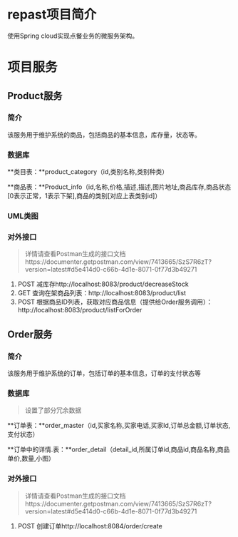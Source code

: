 # repast项目简介

使用Spring cloud实现点餐业务的微服务架构。

# 项目服务

## Product服务

### 简介

该服务用于维护系统的商品，包括商品的基本信息，库存量，状态等。

### 数据库

**类目表：**product_category（id,类别名称,类别种类）

**商品表：**Product_info（id,名称,价格,描述,描述,图片地址,商品库存,商品状态[0表示正常，1表示下架],商品的类别[对应上表类别id]）

### UML类图



### 对外接口

> 详情请查看Postman生成的接口文档https://documenter.getpostman.com/view/7413665/SzS7R6zT?version=latest#d5e414d0-c66b-4d1e-8071-0f77d3b49271

1. POST 减库存http://localhost:8083/product/decreaseStock
2. GET 查询在架商品列表：http://localhost:8083/product/list
3. POST 根据商品ID列表，获取对应商品信息（提供给Order服务调用）：http://localhost:8083/product/listForOrder

## Order服务

### 简介

该服务用于维护系统的订单，包括订单的基本信息，订单的支付状态等

### 数据库

> 设置了部分冗余数据

**订单表：**order_master（id,买家名称,买家电话,买家Id,订单总金额,订单状态,支付状态）

**订单中的详情.表：**order_detail（detail_id,所属订单id,商品id,商品名称,商品单价,数量,小图）

### 对外接口

> 详情请查看Postman生成的接口文档https://documenter.getpostman.com/view/7413665/SzS7R6zT?version=latest#d5e414d0-c66b-4d1e-8071-0f77d3b49271

1. POST 创建订单http://localhost:8084/order/create

